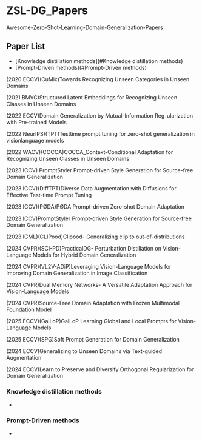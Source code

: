 # ZSL-DG_Papers
Awesome-Zero-Shot-Learning-Domain-Generalization-Papers

## Paper List
- [Knowledge distillation methods](#Knowledge distillation methods)
- [Prompt-Driven methods](#Prompt-Driven methods)
  

(2020 ECCV)(CuMix)Towards Recognizing Unseen Categories in Unseen Domains

(2021 BMVC)Structured Latent Embeddings for Recognizing Unseen Classes in Unseen Domains

(2022 ECCV)Domain Generalization by Mutual-Information Reg_ularization with Pre-trained Models

(2022 NeurIPS)(TPT)Testtime prompt tuning for zero-shot generalization in visionlanguage models

(2022 WACV)(COCOA)COCOA_Context-Conditional Adaptation for Recognizing Unseen Classes in Unseen Domains

(2023 ICCV) PromptStyler Prompt-driven Style Generation for Source-free Domain Generalization

(2023 ICCV)(DiffTPT)Diverse Data Augmentation with Diffusions for Effective Test-time Prompt Tuning

(2023 ICCV)(PØDA)PØDA Prompt-driven Zero-shot Domain Adaptation

(2023 ICCV)PromptStyler Prompt-driven Style Generation for Source-free Domain Generalization

(2023 ICML)(CLIPood)Clipood- Generalizing clip to out-of-distributions

(2024 CVPR)(SCI-PD)PracticalDG- Perturbation Distillation on Vision-Language Models for Hybrid Domain Generalization

(2024 CVPR)(VL2V-ADiP)Leveraging Vision-Language Models for Improving Domain Generalization in Image Classification

(2024 CVPR)Dual Memory Networks- A Versatile Adaptation Approach for Vision-Language Models

(2024 CVPR)Source-Free Domain Adaptation with Frozen Multimodal Foundation Model

(2025 ECCV)(GalLoP)GalLoP Learning Global and Local Prompts for Vision-Language Models

(2025 ECCV)(SPG)Soft Prompt Generation for Domain Generalization

(2024 ECCV)Generalizing to Unseen Domains via Text-guided Augmentation

(2024 ECCV)Learn to Preserve and Diversify Orthogonal Regularization for Domain Generalization

### Knowledge distillation methods
-

### Prompt-Driven methods
-
